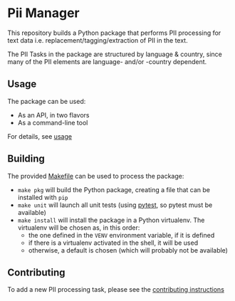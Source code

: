 # Pii Manager

This repository builds a Python package that performs PII processing for text
data i.e. replacement/tagging/extraction of PII in the text.

The PII Tasks in the package are structured by language & country, since many
of the PII elements are language- and/or -country dependent.


## Usage

The package can be used:
 * As an API, in two flavors
 * As a command-line tool

For details, see [usage]


## Building

The provided [Makefile] can be used to process the package:
 * `make pkg` will build the Python package, creating a file that can be
   installed with `pip`
 * `make unit` will launch all unit tests (using [pytest], so pytest must be
   available)
 * `make install` will install the package in a Python virtualenv. The
   virtualenv will be chosen as, in this order:
     - the one defined in the `VENV` environment variable, if it is defined
     - if there is a virtualenv activated in the shell, it will be used
     - otherwise, a default is chosen (which will probably not be available)


## Contributing

To add a new PII processing task, please see the [contributing instructions]


[Makefile]: Makefile
[pytest]: https://docs.pytest.org
[contributing instructions]: doc/contributing.md
[usage]: doc/usage.md
